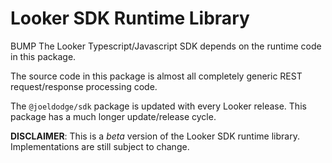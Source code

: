 # Looker SDK Runtime Library

BUMP The Looker Typescript/Javascript SDK depends on the runtime code in this package.

The source code in this package is almost all completely generic REST request/response processing code.

The `@joeldodge/sdk` package is updated with every Looker release. This package has a much longer update/release cycle.

**DISCLAIMER**: This is a _beta_ version of the Looker SDK runtime library. Implementations are still subject to change.
